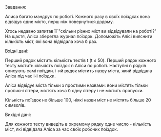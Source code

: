 Завдання: 

Алиса багато мандрує по роботі. Кожного разу в своїх поїздках вона відвідує одне місто, перш ніж повернутися додому.

Хтось недавно запитав її "скільки різних міст ви відвідували на роботі?" На щастя, Аліса зберегла журнал поїздок. Допоможіть Алісі вияснити кількість міст, які вона відвідала хоча б раз.

Вхідні дані:

Перший рядок містить кількість тестів t (t ≤ 50). Перший рядок кожного тесту містить кількість поїздок n Аліси по роботі. Наступні n рядків описують самі поїздки. i-ий рядок містить назву міста, який відвідала Аліса під час i-і поїздки.

Аліса відвідує міста тільки з простими назвами: вони містять тільки прописні літери, містять хоча б одну літеру і не містить пропуски.

Кількість поїздок не більше 100, ніякі назви міст не містять більше 20 символів.

Вихідні дані:

Для кожного тесту виведіть в окремому рядку одне число - кількість міст, які відвідала Аліса за час своїх робочих поїздок.